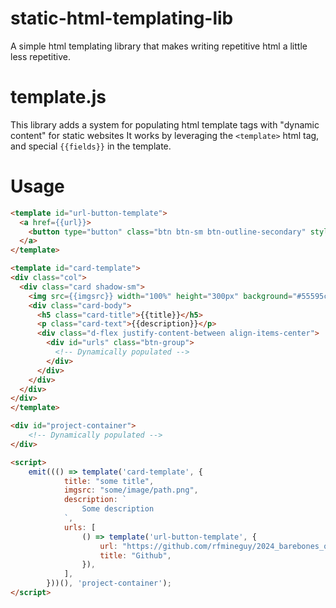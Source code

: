 # static-html-templating-lib
A simple html templating library that makes writing repetitive html a little less repetitive.

# template.js
This library adds a system for populating html template tags with "dynamic content" for static websites
It works by leveraging the `<template>` html tag, and special `{{fields}}` in the template.

# Usage
```html
<template id="url-button-template">
  <a href={{url}}>
    <button type="button" class="btn btn-sm btn-outline-secondary" style="margin-right: 1rem">{{title}}</button>
  </a>
</template>

<template id="card-template">
<div class="col">
  <div class="card shadow-sm">
    <img src={{imgsrc}} width="100%" height="300px" background="#55595c" color="#eceeef" class="card-img-top" text="Thumbnail" style="padding:1rem; object-fit: contain">
    <div class="card-body">
      <h5 class="card-title">{{title}}</h5>
      <p class="card-text">{{description}}</p>
      <div class="d-flex justify-content-between align-items-center">
        <div id="urls" class="btn-group">
          <!-- Dynamically populated -->
        </div>
      </div>
    </div>
  </div>
</div>
</template>

<div id="project-container">
    <!-- Dynamically populated -->
</div>
```

```html
<script>
    emit((() => template('card-template', {
            title: "some title",
            imgsrc: "some/image/path.png",
            description: `
                Some description
            `,
            urls: [
                () => template('url-button-template', {
                    url: "https://github.com/rfmineguy/2024_barebones_os",
                    title: "Github",
                }),
            ],
        }))(), 'project-container');
</script>
```

